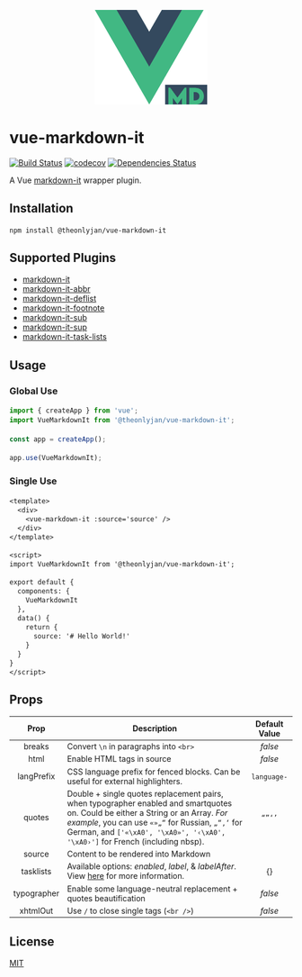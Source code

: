 <p align="center">
  <img width="200" src="logo.png" alt="logo">
</p>

# vue-markdown-it

[![Build Status](https://travis-ci.com/JanGuillermo/vue-markdown-it.svg?branch=master)](https://travis-ci.com/JanGuillermo/vue-markdown-it) [![codecov](https://codecov.io/gh/JanGuillermo/vue-markdown-it/branch/master/graph/badge.svg)](https://codecov.io/gh/JanGuillermo/vue-markdown-it) [![Dependencies Status](https://david-dm.org/JanGuillermo/vue-markdown-it.svg)](https://david-dm.org/JanGuillermo/vue-markdown-it)

A Vue [markdown-it](https://github.com/markdown-it/markdown-it) wrapper plugin.

## Installation
```
npm install @theonlyjan/vue-markdown-it
```

## Supported Plugins
- [markdown-it](https://github.com/markdown-it/markdown-it)
- [markdown-it-abbr](https://github.com/markdown-it/markdown-it-abbr)
- [markdown-it-deflist](https://github.com/markdown-it/markdown-it-deflist)
- [markdown-it-footnote](https://github.com/markdown-it/markdown-it-footnote)
- [markdown-it-sub](https://github.com/markdown-it/markdown-it-sub)
- [markdown-it-sup](https://github.com/markdown-it/markdown-it-sup)
- [markdown-it-task-lists](https://github.com/revin/markdown-it-task-lists)

## Usage
### Global Use
```js
import { createApp } from 'vue';
import VueMarkdownIt from '@theonlyjan/vue-markdown-it';

const app = createApp();

app.use(VueMarkdownIt);
```

### Single Use
```vue
<template>
  <div>
    <vue-markdown-it :source='source' />
  </div>
</template>

<script>
import VueMarkdownIt from '@theonlyjan/vue-markdown-it';

export default {
  components: {
    VueMarkdownIt
  },
  data() {
    return {
      source: '# Hello World!'
    }
  }
}
</script>
```

## Props
| Prop        | Description | Default Value |
| :---------: | ----------- | :-----------: |
| breaks      | Convert `\n` in paragraphs into `<br>` | *false* |
| html        | Enable HTML tags in source | *false* |
| langPrefix  | CSS language prefix for fenced blocks. Can be useful for external highlighters. | `language-` |
| quotes      | Double + single quotes replacement pairs, when typographer enabled and smartquotes on. Could be either a String or an Array. *For example*, you can use `«»„“` for Russian, `„“‚‘` for German, and `['«\xA0', '\xA0»', '‹\xA0', '\xA0›']` for French (including nbsp). | `“”‘’` |
| source      | Content to be rendered into Markdown | |
| tasklists   | Available options: *enabled*, *label*, & *labelAfter*. View [here](https://github.com/revin/markdown-it-task-lists) for more information. | {} |
| typographer | Enable some language-neutral replacement + quotes beautification | *false* |
| xhtmlOut    | Use `/` to close single tags (`<br />`) | *false* |

## License
[MIT](https://github.com/JanGuillermo/vue-markdown-it/blob/master/LICENSE)
